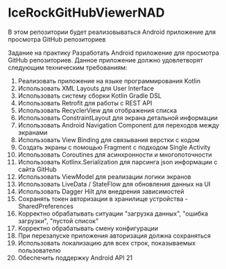 # IceRockGitHubViewerNAD
В этом репозитории будет реализовываться Android приложение для просмотра GitHub репозиториев

Задание на практику
Разработать Android приложение для просмотра GitHub репозиториев. Данное приложение должно удовлетворят следующим техническим требованиям:
1.	Реализовать приложение на языке программирования Kotlin
2.	Использовать XML Layouts для User Interface
3.	Использовать систему сборки Kotlin Gradle DSL
4.	Использовать Retrofit для работы с REST API
5.	Использовать RecyclerView для отображения списка
6.	Использовать ConstraintLayout для экрана детальной информации
7.	Использовать Android Navigation Component для переходов между экранами
8.	Использовать View Binding для связывания верстки с кодом
9.	Создать экраны с помощью Fragment с подходом Single Activity
10.	Использовать Coroutines для асинхронности и многопоточности
11.	Использовать Kotlinx.Serialization для парсинга json информации с сайта GitHub
12.	Использовать ViewModel для реализации логики экранов
13.	Использовать LiveData / StateFlow для обновления данных на UI
14.	Использовать Dagger Hilt для внедрения зависимостей
15.	Сохранять токен авторизации в хранилище устройства - SharedPreferences
16.	Корректно обрабатывать ситуации "загрузка данных", "ошибка загрузки", "пустой список"
17.	Корректно обрабатывать смену конфигурации
18.	При перезапуске приложения авторизация должна сохраняться
19.	Использовать локализацию для всех строк, показываемых пользователю
20.	Обеспечить поддержку Android API 21
